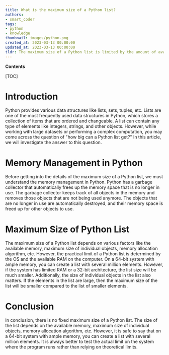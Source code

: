 ```yaml
---
title: What is the maximum size of a Python list?
authors:
- smart_coder
tags:
- python
- knowledge
thumbnail: images/python.png
created_at: 2023-03-13 00:00:00
updated_at: 2023-03-13 00:00:00
tldr: The maximum size of a Python list is limited by the amount of available memory on the system.
---
```


**Contents**

[TOC]

# Introduction
Python provides various data structures like lists, sets, tuples, etc. Lists are one of the most frequently used data structures in Python, which stores a collection of items that are ordered and changeable. A list can contain any type of elements like integers, strings, and other objects. However, while working with large datasets or performing a complex computation, you may come across the question of "how big can a Python list get?" In this article, we will investigate the answer to this question.

# Memory Management in Python
Before getting into the details of the maximum size of a Python list, we must understand the memory management in Python. Python has a garbage collector that automatically frees up the memory space that is no longer in use. The garbage collector keeps track of all objects in the memory and removes those objects that are not being used anymore. The objects that are no longer in use are automatically destroyed, and their memory space is freed up for other objects to use.

# Maximum Size of Python List
The maximum size of a Python list depends on various factors like the available memory, maximum size of individual objects, memory allocation algorithm, etc. However, the practical limit of a Python list is determined by the OS and the available RAM on the computer. On a 64-bit system with ample memory, you can create a list with several million elements. However, if the system has limited RAM or a 32-bit architecture, the list size will be much smaller. Additionally, the size of individual objects in the list also matters. If the elements in the list are large, then the maximum size of the list will be smaller compared to the list of smaller elements.

# Conclusion
In conclusion, there is no fixed maximum size of a Python list. The size of the list depends on the available memory, maximum size of individual objects, memory allocation algorithm, etc. However, it is safe to say that on a 64-bit system with ample memory, you can create a list with several million elements. It is always better to test the actual limit on the system where the program runs rather than relying on theoretical limits.

